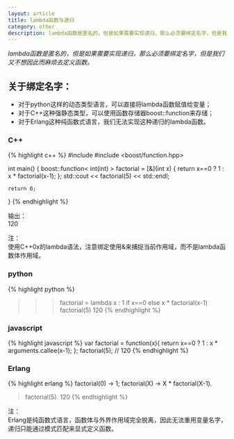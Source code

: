 ```yaml
---
layout: article
title: lambda函数与递归
category: other
description: lambda函数是匿名的，但是如果需要实现递归，那么必须要绑定名字，但是我们又不想因此而麻烦去定义函数。
---
```

*lambda函数是匿名的，但是如果需要实现递归，那么必须要绑定名字，但是我们又不想因此而麻烦去定义函数。*
 
## 关于绑定名字：

* 对于python这样的动态类型语言，可以直接将lambda函数赋值给变量；
* 对于C++这种强静态类型，可以使用函数存储器boost::function来存储；
* 对于Erlang这种纯函数式语言，我们无法实现这种递归的lambda函数。
 
### C++
{% highlight c++ %}
#include <iostream>
#include <boost/function.hpp>
 
int main()
{
    boost::function< int(int) > factorial =
       [&](int x) { return x==0 ? 1 : x * factorial(x-1); };
    std::cout << factorial(5) << std::endl;
 
    return 0;
}
{% endhighlight %}

输出：  
120
 
注：  
使用C++0x的lambda语法，注意绑定使用&来捕捉当前作用域，而不是lambda函数体作用域。
 
 
### python
{% highlight python %}
>>> factorial = lambda x : 1 if x==0 else x * factorial(x-1)
>>> factorial(5)
120
{% endhighlight %}


### javascript
{% highlight javascript %}
var factorial = function(x){
        return x==0 ? 1 : x * arguments.callee(x-1);
    };
factorial(5);   // 120
{% endhighlight %}


### Erlang
{% highlight erlang %}
factorial(0) -> 1;
factorial(X) -> X * factorial(X-1).
 
> factorial(5).
120
{% endhighlight %}

注：  
Erlang是纯函数式语言，函数体与外界作用域完全脱离，因此无法重用变量名字，递归只能通过模式匹配来显式定义函数。